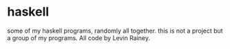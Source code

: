 # haskell
some of my haskell programs, randomly all together. this is not a project but a group of my programs.
All code by Levin Rainey.
